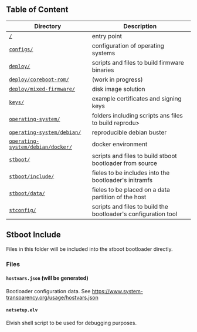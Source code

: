 ## Table of Content

| Directory                                                                                                 | Description                                                    |
| --------------------------------------------------------------------------------------------------------- | -------------------------------------------------------------- |
| [`/`](../../#scripts)                                                                                     | entry point                                                    |
| [`configs/`](../../configs/#configs)                                                                      | configuration of operating systems                             |
| [`deploy/`](../../deploy/#deploy)                                                                         | scripts and files to build firmware binaries                   |
| [`deploy/coreboot-rom/`](../../deploy/coreboot-rom/#deploy-coreboot-rom)                                  | (work in progress)                                             |
| [`deploy/mixed-firmware/`](../../deploy/mixed-firmware/#deploy-mixed-firmware)                            | disk image solution                                            |
| [`keys/`](../../keys/#keys)                                                                               | example certificates and signing keys                          |
| [`operating-system/`](../../operating-system/#operating-system)                                           | folders including scripts ans files to build reprodu>          |
| [`operating-system/debian/`](../../operating-system/debian/#operating-system-debian)                      | reproducible debian buster                                     |
| [`operating-system/debian/docker/`](../../operating-system/debian/docker/#operating-system-debian-docker) | docker environment                                             |
| [`stboot/`](../#stboot)                                                                                   | scripts and files to build stboot bootloader from source       |
| [`stboot/include/`](#stboot-include)                                                                      | fieles to be includes into the bootloader's initramfs          |
| [`stboot/data/`](../data/#stboot-data)                                                                    | fieles to be placed on a data partition of the host            |
| [`stconfig/`](../../stconfig/#stconfig)                                                                   | scripts and files to build the bootloader's configuration tool |

## Stboot Include

Files in this folder will be included into the stboot bootloader directly.

### Files

#### `hostvars.json` (will be generated)

Bootloader configuration data. See https://www.system-transparency.org/usage/hostvars.json

#### `netsetup.elv`

Elvish shell script to be used for debugging purposes.
